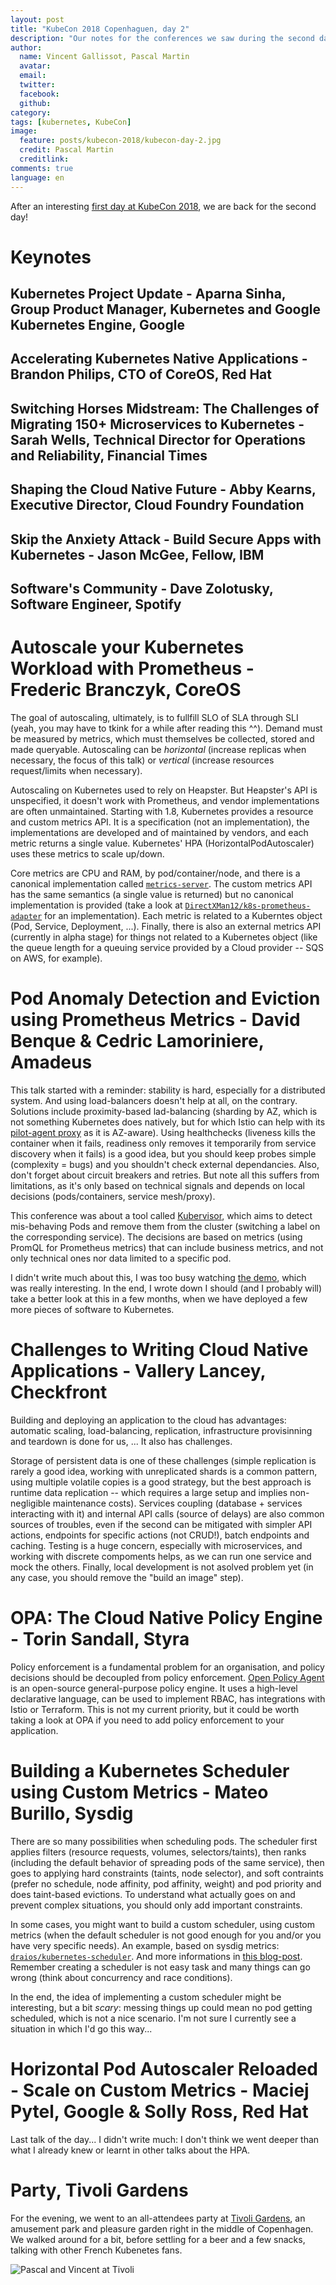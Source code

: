 ```yaml
---
layout: post
title: "KubeCon 2018 Copenhaguen, day 2"
description: "Our notes for the conferences we saw during the second day of KubeCon 2018 in Copenhaguen"
author:
  name: Vincent Gallissot, Pascal Martin
  avatar:
  email:
  twitter:
  facebook:
  github:
category:
tags: [kubernetes, KubeCon]
image:
  feature: posts/kubecon-2018/kubecon-day-2.jpg
  credit: Pascal Martin
  creditlink:
comments: true
language: en
---
```


After an interesting [first day at KubeCon 2018](/kubecon-2018-copenhaguen-day-1/), we are back for the second day!


# Keynotes

## Kubernetes Project Update - Aparna Sinha, Group Product Manager, Kubernetes and Google Kubernetes Engine, Google

## Accelerating Kubernetes Native Applications - Brandon Philips, CTO of CoreOS, Red Hat

## Switching Horses Midstream: The Challenges of Migrating 150+ Microservices to Kubernetes - Sarah Wells, Technical Director for Operations and Reliability, Financial Times

## Shaping the Cloud Native Future - Abby Kearns, Executive Director, Cloud Foundry Foundation

## Skip the Anxiety Attack - Build Secure Apps with Kubernetes - Jason McGee, Fellow, IBM

## Software's Community - Dave Zolotusky, Software Engineer, Spotify


# Autoscale your Kubernetes Workload with Prometheus - Frederic Branczyk, CoreOS

The goal of autoscaling, ultimately, is to fullfill SLO of SLA through SLI (yeah, you may have to tkink for a while after reading this ^^). Demand must be measured by metrics, which must themselves be collected, stored and made queryable. Autoscaling can be *horizontal* (increase replicas when necessary, the focus of this talk) or *vertical* (increase resources request/limits when necessary).

Autoscaling on Kubernetes used to rely on Heapster. But Heapster's API is unspecified, it doesn't work with Prometheus, and vendor implementations are often unmaintained. Starting with 1.8, Kubernetes provides a resource and custom metrics API. It is a specification (not an implementation), the implementations are developed and of maintained by vendors, and each metric returns a single value. Kubernetes' HPA (HorizontalPodAutoscaler) uses these metrics to scale up/down.

Core metrics are CPU and RAM, by pod/container/node, and there is a canonical implementation called [`metrics-server`](https://github.com/kubernetes-incubator/metrics-server). The custom metrics API has the same semantics (a single value is returned) but no canonical implementation is provided (take a look at [`DirectXMan12/k8s-prometheus-adapter`](DirectXMan12/k8s-prometheus-adapter) for an implementation). Each metric is related to a Kuberntes object (Pod, Service, Deployment, ...). Finally, there is also an external metrics API (currently in alpha stage) for things not related to a Kubernetes object (like the queue length for a queuing service provided by a Cloud provider -- SQS on AWS, for example).


# Pod Anomaly Detection and Eviction using Prometheus Metrics - David Benque & Cedric Lamoriniere, Amadeus

This talk started with a reminder: stability is hard, especially for a distributed system. And using load-balancers doesn't help at all, on the contrary. Solutions include proximity-based lad-balancing (sharding by AZ, which is not something Kubernetes does natively, but for which Istio can help with its [pilot-agent proxy](https://istio.io/docs/reference/commands/pilot-agent.html#pilot-agent%20proxy) as it is AZ-aware). Using healthchecks (liveness kills the container when it fails, readiness only removes it temporarily from service discovery when it fails) is a good idea, but you should keep probes simple (complexity = bugs) and you shouldn't check external dependancies. Also, don't forget about circuit breakers and retries. But note all this suffers from limitations, as it's only based on technical signals and depends on local decisions (pods/containers, service mesh/proxy).

This conference was about a tool called [Kubervisor](https://github.com/AmadeusITGroup/kubervisor), which aims to detect mis-behaving Pods and remove them from the cluster (switching a label on the corresponding service). The decisions are based on metrics (using PromQL for Prometheus metrics) that can include business metrics, and not only technical ones nor data limited to a specific pod.

I didn't write much about this, I was too busy watching [the demo](https://github.com/AmadeusITGroup/kubervisor/tree/master/examples/demo), which was really interesting. In the end, I wrote down I should (and I probably will) take a better look at this in a few months, when we have deployed a few more pieces of software to Kubernetes.


# Challenges to Writing Cloud Native Applications - Vallery Lancey, Checkfront

Building and deploying an application to the cloud has advantages: automatic scaling, load-balancing, replication, infrastructure provisinning and teardown is done for us, ... It also has challenges.

Storage of persistent data is one of these challenges (simple replication is rarely a good idea, working with unreplicated shards is a common pattern, using multiple volatile copies is a good strategy, but the best approach is runtime data replication -- which requires a large setup and implies non-negligible maintenance costs). Services coupling (database + services interacting with it) and internal API calls (source of delays) are also common sources of troubles, even if the second can be mitigated with simpler API actions, endpoints for specific actions (not CRUD!), batch endpoints and caching. Testing is a huge concern, especially with microservices, and working with discrete compoments helps, as we can run one service and mock the others. Finally, local development is not asolved problem yet (in any case, you should remove the "build an image" step).


# OPA: The Cloud Native Policy Engine - Torin Sandall, Styra

Policy enforcement is a fundamental problem for an organisation, and policy decisions should be decoupled from policy enforcement. [Open Policy Agent](https://www.openpolicyagent.org/) is an open-source general-purpose policy engine. It uses a high-level declarative language, can be used to implement RBAC, has integrations with Istio or Terraform. This is not my current priority, but it could be worth taking a look at OPA if you need to add policy enforcement to your application.


# Building a Kubernetes Scheduler using Custom Metrics - Mateo Burillo, Sysdig

There are so many possibilities when scheduling pods. The scheduler first applies filters (resource requests, volumes, selectors/taints), then ranks (including the default behavior of spreading pods of the same service), then goes to applying hard constraints (taints, node selector), and soft contraints (prefer no schedule, node affinity, pod affinity, weight) and pod priority and does taint-based evictions. To understand what actually goes on and prevent complex situations, you should only add important constraints.

In some cases, you might want to build a custom scheduler, using custom metrics (when the default scheduler is not good enough for you and/or you have very specific needs). An example, based on sysdig metrics: [`draios/kubernetes-scheduler`](https://github.com/draios/kubernetes-scheduler). And more informations in [this blog-post](https://sysdig.com/blog/kubernetes-scheduler/). Remember creating a scheduler is not easy task and many things can go wrong (think about concurrency and race conditions).

In the end, the idea of implementing a custom scheduler might be interesting, but a bit *scary*: messing things up could mean no pod getting scheduled, which is not a nice scenario. I'm not sure I currently see a situation in which I'd go this way...


# Horizontal Pod Autoscaler Reloaded - Scale on Custom Metrics - Maciej Pytel, Google & Solly Ross, Red Hat

Last talk of the day... I didn't write much: I don't think we went deeper than what I already knew or learnt in other talks about the HPA.


# Party, Tivoli Gardens

For the evening, we went to an all-attendees party at [Tivoli Gardens](https://en.wikipedia.org/wiki/Tivoli_Gardens), an amusement park and pleasure garden right in the middle of Copenhagen. We walked around for a bit, before settling for a beer and a few snacks, talking with other French Kubenetes fans.

![Pascal and Vincent at Tivoli](/images/posts/kubecon-2018/tivoli-gardens-pascal-and-vincent.jpg)
